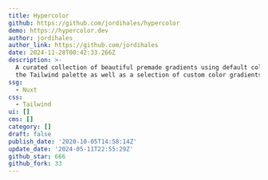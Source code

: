 ```yaml
---
title: Hypercolor
github: https://github.com/jordihales/hypercolor
demo: https://hypercolor.dev
author: jordihales
author_link: https://github.com/jordihales
date: 2024-11-28T00:42:33.266Z
description: >-
  A curated collection of beautiful premade gradients using default colors from
  the Tailwind palette as well as a selection of custom color gradients.
ssg:
  - Nuxt
css:
  - Tailwind
ui: []
cms: []
category: []
draft: false
publish_date: '2020-10-05T14:58:14Z'
update_date: '2024-05-11T22:55:29Z'
github_star: 666
github_fork: 33
---
```

